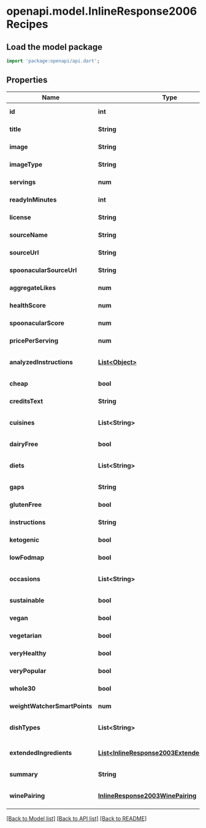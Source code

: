 # openapi.model.InlineResponse2006Recipes

## Load the model package
```dart
import 'package:openapi/api.dart';
```

## Properties
Name | Type | Description | Notes
------------ | ------------- | ------------- | -------------
**id** | **int** |  | [default to null]
**title** | **String** |  | [default to null]
**image** | **String** |  | [default to null]
**imageType** | **String** |  | [default to null]
**servings** | **num** |  | [default to null]
**readyInMinutes** | **int** |  | [default to null]
**license** | **String** |  | [default to null]
**sourceName** | **String** |  | [default to null]
**sourceUrl** | **String** |  | [default to null]
**spoonacularSourceUrl** | **String** |  | [default to null]
**aggregateLikes** | **num** |  | [default to null]
**healthScore** | **num** |  | [default to null]
**spoonacularScore** | **num** |  | [default to null]
**pricePerServing** | **num** |  | [default to null]
**analyzedInstructions** | [**List&lt;Object&gt;**](Object.md) |  | [optional] [default to []]
**cheap** | **bool** |  | [default to null]
**creditsText** | **String** |  | [default to null]
**cuisines** | **List&lt;String&gt;** |  | [optional] [default to []]
**dairyFree** | **bool** |  | [default to null]
**diets** | **List&lt;String&gt;** |  | [optional] [default to []]
**gaps** | **String** |  | [default to null]
**glutenFree** | **bool** |  | [default to null]
**instructions** | **String** |  | [default to null]
**ketogenic** | **bool** |  | [default to null]
**lowFodmap** | **bool** |  | [default to null]
**occasions** | **List&lt;String&gt;** |  | [optional] [default to []]
**sustainable** | **bool** |  | [default to null]
**vegan** | **bool** |  | [default to null]
**vegetarian** | **bool** |  | [default to null]
**veryHealthy** | **bool** |  | [default to null]
**veryPopular** | **bool** |  | [default to null]
**whole30** | **bool** |  | [default to null]
**weightWatcherSmartPoints** | **num** |  | [default to null]
**dishTypes** | **List&lt;String&gt;** |  | [optional] [default to []]
**extendedIngredients** | [**List&lt;InlineResponse2003ExtendedIngredients&gt;**](InlineResponse2003ExtendedIngredients.md) |  | [optional] [default to []]
**summary** | **String** |  | [default to null]
**winePairing** | [**InlineResponse2003WinePairing**](InlineResponse2003WinePairing.md) |  | [optional] [default to null]

[[Back to Model list]](../README.md#documentation-for-models) [[Back to API list]](../README.md#documentation-for-api-endpoints) [[Back to README]](../README.md)


